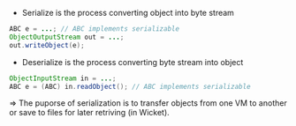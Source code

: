 * Serialize is the process converting object into byte stream
``` java
ABC e = ...; // ABC implements serializable
ObjectOutputStream out = ...;
out.writeObject(e);
```
* Deserialize is the process converting byte stream into object 
``` java
ObjectInputStream in = ...;
ABC e = (ABC) in.readObject(); // ABC implements serializable
```
 
=> The puporse of serialization is to transfer objects from one VM to another or save to files for later retriving (in Wicket).